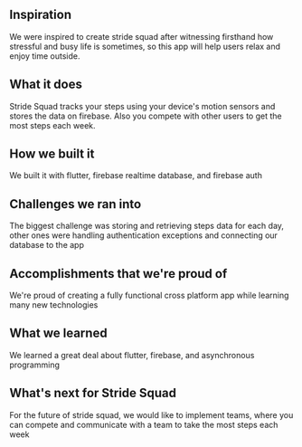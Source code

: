 ## Inspiration
We were inspired to create stride squad after witnessing firsthand how stressful and busy life is sometimes, so this app will help users relax and enjoy time outside.

## What it does
Stride Squad tracks your steps using your device's motion sensors and stores the data on firebase. Also you compete with other users to get the most steps each week.

## How we built it
We built it with flutter, firebase realtime database, and firebase auth

## Challenges we ran into
The biggest challenge was storing and retrieving steps data for each day, other ones were handling authentication exceptions and connecting our database to the app

## Accomplishments that we're proud of
We're proud of creating a fully functional cross platform app while learning many new technologies

## What we learned
We learned a great deal about flutter, firebase, and asynchronous programming

## What's next for Stride Squad
For the future of stride squad, we would like to implement teams, where you can compete and communicate with a team to take the most steps each week
